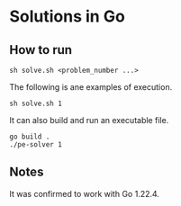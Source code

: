 # Solutions in Go

## How to run

```console
sh solve.sh <problem_number ...>
```

The following is ane examples of execution.

```console
sh solve.sh 1
```

It can also build and run an executable file.

```console
go build .
./pe-solver 1
```

## Notes

It was confirmed to work with Go 1.22.4.

